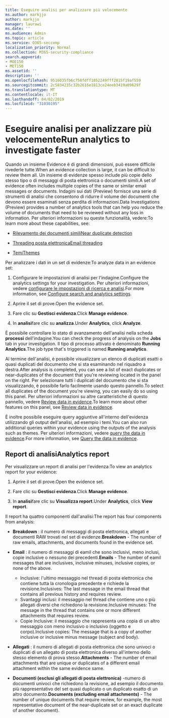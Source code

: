 ```yaml
---
title: Eseguire analisi per analizzare più velocemente
ms.author: markjjo
author: markjjo
manager: laurawi
ms.date: ''
ms.audience: Admin
ms.topic: article
ms.service: O365-seccomp
localization_priority: Normal
ms.collection: M365-security-compliance
search.appverid:
- MOE150
- MET150
ms.assetid: ''
description: ''
ms.openlocfilehash: 9516035fb6c758fdff1852249fff2815f19af559
ms.sourcegitcommit: 2c5834235c32b2616e1813ce24eeb3419a09629f
ms.translationtype: MT
ms.contentlocale: it-IT
ms.lasthandoff: 04/02/2019
ms.locfileid: "31030195"
---
```

# <a name="run-analytics-to-investigate-faster"></a><span data-ttu-id="fd359-102">Eseguire analisi per analizzare più velocemente</span><span class="sxs-lookup"><span data-stu-id="fd359-102">Run analytics to investigate faster</span></span>

<span data-ttu-id="fd359-103">Quando un insieme Evidence è di grandi dimensioni, può essere difficile rivederle tutte.</span><span class="sxs-lookup"><span data-stu-id="fd359-103">When an evidence collection is large, it can be difficult to review them all.</span></span> <span data-ttu-id="fd359-104">Un insieme di evidenze spesso include più copie dello stesso tipo o di messaggi di posta elettronica o documenti simili.</span><span class="sxs-lookup"><span data-stu-id="fd359-104">A set of evidence often includes multiple copies of the same or similar email messages or documents.</span></span> <span data-ttu-id="fd359-105">Indagini sui dati (Preview) fornisce una serie di strumenti di analisi che consentono di ridurre il volume dei documenti che devono essere esaminati senza perdita di informazioni.</span><span class="sxs-lookup"><span data-stu-id="fd359-105">Data Investigations (Preview) provides a number of analytics tools that can help you reduce the volume of documents that need to be reviewed without any loss in information.</span></span> <span data-ttu-id="fd359-106">Per ulteriori informazioni su queste funzionalità, vedere:</span><span class="sxs-lookup"><span data-stu-id="fd359-106">To learn more about these capabilities, see:</span></span>

- [<span data-ttu-id="fd359-107">Rilevamento dei documenti simili</span><span class="sxs-lookup"><span data-stu-id="fd359-107">Near duplicate detection</span></span>](near-duplicates.md)

- [<span data-ttu-id="fd359-108">Threading posta elettronica</span><span class="sxs-lookup"><span data-stu-id="fd359-108">Email threading</span></span>](email-threading.md)

- [<span data-ttu-id="fd359-109">Temi</span><span class="sxs-lookup"><span data-stu-id="fd359-109">Themes</span></span>](themes.md)

<span data-ttu-id="fd359-110">Per analizzare i dati in un set di evidenze:</span><span class="sxs-lookup"><span data-stu-id="fd359-110">To analyze data in an evidence set:</span></span>

1. <span data-ttu-id="fd359-111">Configurare le impostazioni di analisi per l'indagine.</span><span class="sxs-lookup"><span data-stu-id="fd359-111">Configure the analytics settings for your investigation.</span></span> <span data-ttu-id="fd359-112">Per ulteriori informazioni, vedere [configurare le impostazioni di ricerca e analisi](configure-search-analytics-settings.md).</span><span class="sxs-lookup"><span data-stu-id="fd359-112">For more information, see [Configure search and analytics settings](configure-search-analytics-settings.md).</span></span>

2. <span data-ttu-id="fd359-113">Aprire il set di prove.</span><span class="sxs-lookup"><span data-stu-id="fd359-113">Open the evidence set.</span></span>

3. <span data-ttu-id="fd359-114">Fare clic su **Gestisci evidenza**.</span><span class="sxs-lookup"><span data-stu-id="fd359-114">Click **Manage evidence**.</span></span>

4. <span data-ttu-id="fd359-115">In **analisi**fare clic su **analizza**.</span><span class="sxs-lookup"><span data-stu-id="fd359-115">Under **Analytics**, click **Analyze**.</span></span>

<span data-ttu-id="fd359-116">È possibile controllare lo stato di avanzamento dell'analisi nella scheda **processi** dell'indagine.</span><span class="sxs-lookup"><span data-stu-id="fd359-116">You can check the progress of analysis on the **Jobs** tab in your investigation.</span></span> <span data-ttu-id="fd359-117">Il tipo di processo attivato è denominato **Running Analytics**.</span><span class="sxs-lookup"><span data-stu-id="fd359-117">The job type that's triggered is named **Running analytics**.</span></span>

 <span data-ttu-id="fd359-118">Al termine dell'analisi, è possibile visualizzare un elenco di duplicati esatti o quasi duplicati del documento che si sta esaminando nel riquadro a destra.</span><span class="sxs-lookup"><span data-stu-id="fd359-118">After analysis is completed, you can see a list of exact duplicates or near-duplicates of the document that you're reviewing located in the panel on the right.</span></span> <span data-ttu-id="fd359-119">Per selezionare tutti i duplicati del documento che si sta visualizzando, è possibile farlo facilmente usando questo pannello.</span><span class="sxs-lookup"><span data-stu-id="fd359-119">To select all duplicates of the document you're viewing, you can easily do so using this panel.</span></span> <span data-ttu-id="fd359-120">Per ulteriori informazioni su altre caratteristiche di questo pannello, vedere [Review data in evidence](review-data-in-evidence.md).</span><span class="sxs-lookup"><span data-stu-id="fd359-120">To learn more about other features on this panel, see [Review data in evidence](review-data-in-evidence.md).</span></span> 

<span data-ttu-id="fd359-121">È inoltre possibile eseguire query aggiuntive all'interno dell'evidenza utilizzando gli output dell'analisi, ad esempio i temi.</span><span class="sxs-lookup"><span data-stu-id="fd359-121">You can also run additional queries within your evidence using the outputs of the analysis such as themes.</span></span> <span data-ttu-id="fd359-122">Per ulteriori informazioni, vedere [query the data in evidence](evidence-query.md).</span><span class="sxs-lookup"><span data-stu-id="fd359-122">For more information, see [Query the data in evidence](evidence-query.md).</span></span>

## <a name="analytics-report"></a><span data-ttu-id="fd359-123">Report di analisi</span><span class="sxs-lookup"><span data-stu-id="fd359-123">Analytics report</span></span>

<span data-ttu-id="fd359-124">Per visualizzare un report di analisi per l'evidenza:</span><span class="sxs-lookup"><span data-stu-id="fd359-124">To view an analytics report for your evidence:</span></span>

1. <span data-ttu-id="fd359-125">Aprire il set di prove.</span><span class="sxs-lookup"><span data-stu-id="fd359-125">Open the evidence set.</span></span>

2. <span data-ttu-id="fd359-126">Fare clic su **Gestisci evidenza**.</span><span class="sxs-lookup"><span data-stu-id="fd359-126">Click **Manage evidence**.</span></span>

3. <span data-ttu-id="fd359-127">In **analisi**fare clic su **Visualizza report**.</span><span class="sxs-lookup"><span data-stu-id="fd359-127">Under **Analytics**, click **View report**.</span></span>

<span data-ttu-id="fd359-128">Il report ha quattro componenti dall'analisi:</span><span class="sxs-lookup"><span data-stu-id="fd359-128">The report has four components from analysis:</span></span>

- <span data-ttu-id="fd359-129">**Breakdown** : il numero di messaggi di posta elettronica, allegati e documenti RAW trovati nel set di evidenze.</span><span class="sxs-lookup"><span data-stu-id="fd359-129">**Breakdown** - The number of raw emails, attachments, and documents found in the evidence set.</span></span>

- <span data-ttu-id="fd359-130">**Email** : il numero di messaggi di eamil che sono inclusivi, meno inclusi, copie inclusive o nessuno dei precedenti.</span><span class="sxs-lookup"><span data-stu-id="fd359-130">**Emails** - The number of eamil messages that are inclusives, inclusive minuses, inclusive copies, or none of the above.</span></span>
   - <span data-ttu-id="fd359-131">Inclusive: l'ultimo messaggio nel thread di posta elettronica che contiene tutta la cronologia precedente e richiede la revisione.</span><span class="sxs-lookup"><span data-stu-id="fd359-131">Inclusives: The last message in the email thread that contains all previous history and requires review.</span></span>
   - <span data-ttu-id="fd359-132">Svantaggi inclusi: il messaggio nel thread che contiene uno o più allegati diversi che richiedono la revisione.</span><span class="sxs-lookup"><span data-stu-id="fd359-132">Inclusive minuses: The message in the thread that contains one or more different attachments that requires review.</span></span>
   - <span data-ttu-id="fd359-133">Copie Inclusive: il messaggio che rappresenta una copia di un altro messaggio con meno inclusivo o inclusivo (oggetto e corpo).</span><span class="sxs-lookup"><span data-stu-id="fd359-133">Inclusive copies: The message that is a copy of another inclusive or inclusive minus message (subject and body).</span></span>

- <span data-ttu-id="fd359-134">**Allegati** : il numero di allegati di posta elettronica che sono univoci o duplicati di un allegato di posta elettronica diverso all'interno dello stesso elemento di prova stesso.</span><span class="sxs-lookup"><span data-stu-id="fd359-134">**Attachments** - The number of email attachments that are unique or duplicates of a different email attachment within the same evidence same.</span></span>

- <span data-ttu-id="fd359-135">**Documenti (esclusi gli allegati di posta elettronica)** -numero di documenti univoci che richiedono la revisione, ad esempio il documento più rappresentativo del set quasi duplicato o un duplicato esatto di un altro documento.</span><span class="sxs-lookup"><span data-stu-id="fd359-135">**Documents (excluding email attachments)** - The number of unique documents that require review, for example, the most representative document of the near-duplicate set or an exact duplicate of another document).</span></span>